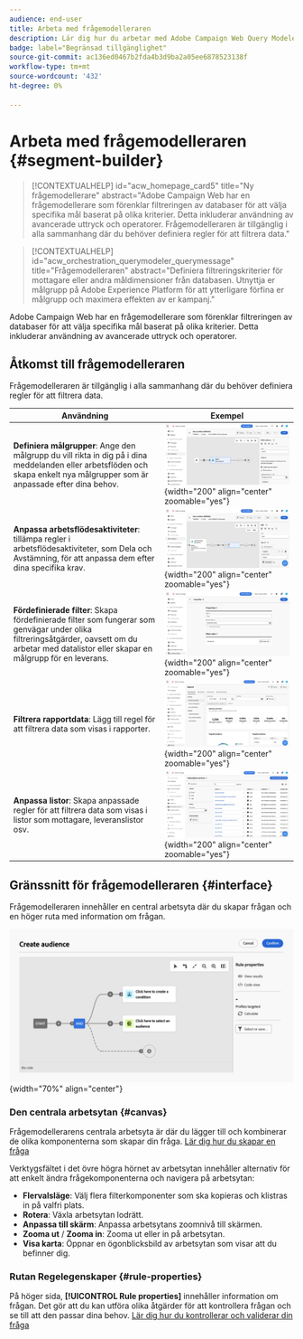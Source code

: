 ```yaml
---
audience: end-user
title: Arbeta med frågemodelleraren
description: Lär dig hur du arbetar med Adobe Campaign Web Query Modeler.
badge: label="Begränsad tillgänglighet"
source-git-commit: ac136ed0467b2fda4b3d9ba2a05ee6878523138f
workflow-type: tm+mt
source-wordcount: '432'
ht-degree: 0%

---
```


# Arbeta med frågemodelleraren {#segment-builder}


>[!CONTEXTUALHELP]
>id="acw_homepage_card5"
>title="Ny frågemodellerare"
>abstract="Adobe Campaign Web har en frågemodellerare som förenklar filtreringen av databaser för att välja specifika mål baserat på olika kriterier. Detta inkluderar användning av avancerade uttryck och operatorer. Frågemodelleraren är tillgänglig i alla sammanhang där du behöver definiera regler för att filtrera data."

>[!CONTEXTUALHELP]
>id="acw_orchestration_querymodeler_querymessage"
>title="Frågemodelleraren"
>abstract="Definiera filtreringskriterier för mottagare eller andra måldimensioner från databasen. Utnyttja er målgrupp på Adobe Experience Platform för att ytterligare förfina er målgrupp och maximera effekten av er kampanj."

Adobe Campaign Web har en frågemodellerare som förenklar filtreringen av databaser för att välja specifika mål baserat på olika kriterier. Detta inkluderar användning av avancerade uttryck och operatorer.

## Åtkomst till frågemodelleraren

Frågemodelleraren är tillgänglig i alla sammanhang där du behöver definiera regler för att filtrera data.

| Användning | Exempel |
|  ---  |  ---  |
| **Definiera målgrupper**: Ange den målgrupp du vill rikta in dig på i dina meddelanden eller arbetsflöden och skapa enkelt nya målgrupper som är anpassade efter dina behov. | ![](assets/access-audience.png){width="200" align="center" zoomable="yes"} |
| **Anpassa arbetsflödesaktiviteter**: tillämpa regler i arbetsflödesaktiviteter, som Dela och Avstämning, för att anpassa dem efter dina specifika krav. | ![](assets/access-workflow.png){width="200" align="center" zoomable="yes"} |
| **Fördefinierade filter**: Skapa fördefinierade filter som fungerar som genvägar under olika filtreringsåtgärder, oavsett om du arbetar med datalistor eller skapar en målgrupp för en leverans. | ![](assets/access-predefined-filter.png){width="200" align="center" zoomable="yes"} |
| **Filtrera rapportdata**: Lägg till regel för att filtrera data som visas i rapporter. | ![](assets/access-reports.png){width="200" align="center" zoomable="yes"} |
| **Anpassa listor**: Skapa anpassade regler för att filtrera data som visas i listor som mottagare, leveranslistor osv. | ![](assets/access-lists.png){width="200" align="center" zoomable="yes"} |

<!--**Dynamize content**: make your content dynamic by creating conditions that define which content should be displayed to different recipients, ensuring personalized and relevant messaging.

+++Example

![](assets/access-audience.png)

 +++
-->

## Gränssnitt för frågemodelleraren {#interface}

Frågemodelleraren innehåller en central arbetsyta där du skapar frågan och en höger ruta med information om frågan.

![](assets/query-interface.png){width="70%" align="center"}

### Den centrala arbetsytan {#canvas}

Frågemodellerarens centrala arbetsyta är där du lägger till och kombinerar de olika komponenterna som skapar din fråga. [Lär dig hur du skapar en fråga](build-query.md)

Verktygsfältet i det övre högra hörnet av arbetsytan innehåller alternativ för att enkelt ändra frågekomponenterna och navigera på arbetsytan:

* **Flervalsläge**: Välj flera filterkomponenter som ska kopieras och klistras in på valfri plats.
* **Rotera**: Växla arbetsytan lodrätt.
* **Anpassa till skärm**: Anpassa arbetsytans zoomnivå till skärmen.
* **Zooma ut** / **Zooma in**: Zooma ut eller in på arbetsytan.
* **Visa karta**: Öppnar en ögonblicksbild av arbetsytan som visar att du befinner dig.

### Rutan Regelegenskaper {#rule-properties}

På höger sida, **[!UICONTROL Rule properties]** innehåller information om frågan. Det gör att du kan utföra olika åtgärder för att kontrollera frågan och se till att den passar dina behov. [Lär dig hur du kontrollerar och validerar din fråga](build-query.md#check-and-validate-your-query)
